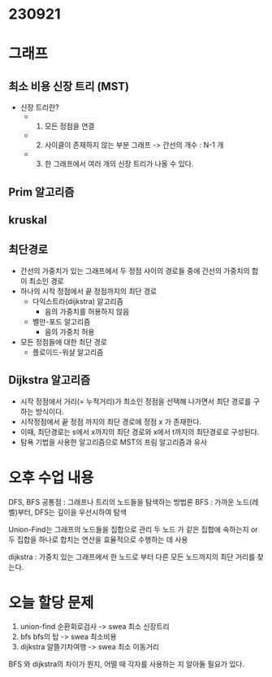 # 230921
# 그래프

## 최소 비용 신장 트리 (MST)
- 신장 트리란?
  - 1. 모든 정점을 연결
  - 2. 사이클이 존재하지 않는 부분 그래프 -> 간선의 개수 : N-1 개
  - 3. 한 그래프에서 여러 개의 신장 트리가 나올 수 있다.

## Prim 알고리즘

## kruskal

## 최단경로
- 간선의 가중치가 있는 그래프에서 두 정점 사이의 경로들 중에 간선의 가중치의 합이 최소인 경로
- 하나의 시작 정점에서 끝 정점까지의 최단 경로
  - 다익스트라(dijkstra) 알고리즘
    - 음의 가중치를 허용하지 않음
  - 벨만-포드 알고리즘
    - 음의 가중치 허용
- 모든 정점들에 대한 최단 경로
  - 플로이드-워샬 알고리즘

## Dijkstra 알고리즘
- 시작 정점에서 거리(= 누적거리)가 최소인 정점을 선택해 나가면서 최단 경로를 구하는 방식이다.
- 시작정점에서 끝 정점 까지의 최단 경로에 정점 x 가 존재한다.
- 이때, 최단경로는 s에서 x까지의 최단 경로와 x에서 t까지의 최단경로로 구성된다.
- 탐욕 기법을 사용한 알고리즘으로 MST의 프림 알고리즘과 유사


# 오후 수업 내용
DFS, BFS 공통점 : 그래프나 트리의 노드들을 탐색하는 방법론
BFS : 가까운 노드(레벨)부터, DFS는 깊이을 우선시하여 탐색

Union-Find는 그래프의 노드들을 집합으로 관리
두 노드 가 같은 집합에 속하는지 or 두 집합을 하나로 합치는 연산을 효율적으로 수행하는 데 사용

dijkstra : 가중치 있는 그래프에서 한 노드로 부터 다른 모든 노드까지의 최단 거리를 찾는다.

# 오늘 할당 문제
1. union-find
순환회로검사 -> swea 최소 신장트리
2. bfs
bfs의 탑 -> swea 최소비용
3. dijkstra
알뜰기차여행 -> swea 최소 이동거리

BFS 와 dijkstra의 차이가 뭔지, 어떨 때 각자를 사용하는 지 알아둘 필요가 있다.
